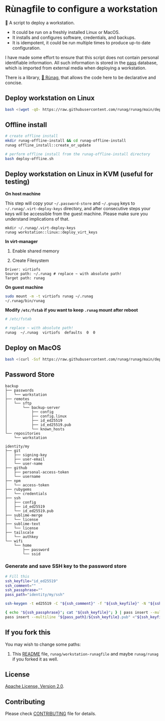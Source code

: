 <!--
Copyright 2012-2025 Runag project contributors

Licensed under the Apache License, Version 2.0 (the "License");
you may not use this file except in compliance with the License.
You may obtain a copy of the License at

    http://www.apache.org/licenses/LICENSE-2.0

Unless required by applicable law or agreed to in writing, software
distributed under the License is distributed on an "AS IS" BASIS,
WITHOUT WARRANTIES OR CONDITIONS OF ANY KIND, either express or implied.
See the License for the specific language governing permissions and
limitations under the License.
-->

# Rùnagfile to configure a workstation

🧡 A script to deploy a workstation.

* It could be run on a freshly installed Linux or MacOS.
* It installs and configures software, credentials, and backups.
* It is idempotent, it could be run multiple times to produce up-to date configuration.

I have made some effort to ensure that this script does not contain personal identifiable information. All such information is stored in the [pass](https://www.passwordstore.org/) database, which is imported from external media when deploying a workstation.

There is a library, [💜 Rùnag](https://github.com/runag/runag), that allows the code here to be declarative and concise.

## Deploy workstation on Linux

```sh
bash <(wget -qO- https://raw.githubusercontent.com/runag/runag/main/deploy.sh) add runag/workstation-runagfile run
```

## Offline install

```sh
# create offline install
mkdir runag-offline-install && cd runag-offline-install
runag offline_install::create_or_update

# perform offline install from the runag-offline-install directory
bash deploy-offline.sh
```

## Deploy workstation on Linux in KVM (useful for testing)

**On host machine**

This step will copy your `~/.password-store` and `~/.gnupg` keys to `~/.runag/.virt-deploy-keys` directory, and after consecutive steps your keys will be accessible from the guest machine. Please make sure you understand implications of that.

```
mkdir ~/.runag/.virt-deploy-keys
runag workstation::linux::deploy_virt_keys
```

**In virt-manager**

1. Enable shared memory

2. Create Filesystem

```
Driver: virtiofs
Source path: ~/.runag # replace ~ with absolute path!
Target path: runag
```

**On guest machine**

```sh
sudo mount -m -t virtiofs runag ~/.runag
~/.runag/bin/runag
```

**Modify `/etc/fstab` if you want to keep `.runag` mount after reboot**

```sh
# /etc/fstab

# replace ~ with absolute path!
runag  ~/.runag  virtiofs  defaults  0  0
```

## Deploy on MacOS 

```sh
bash <(curl -Ssf https://raw.githubusercontent.com/runag/runag/main/deploy.sh) add runag/workstation-runagfile
```

## Password Store

```
backup
├── passwords
│   └── workstation
├── remotes
│   └── sftp
│       └── backup-server
│           ├── config
│           ├── config.linux
│           ├── id_ed25519
│           ├── id_ed25519.pub
│           └── known_hosts
└── repositories
    └── workstation

identity/my
├── git
│   ├── signing-key
│   ├── user-email
│   └── user-name
├── github
│   ├── personal-access-token
│   └── username
├── npm
│   └── access-token
├── rubygems
│   └── credentials
├── ssh
│   ├── config
│   ├── id_ed25519
│   └── id_ed25519.pub
├── sublime-merge
│   └── license
├── sublime-text
│   └── license
├── tailscale
│   └── authkey
└── wifi
    └── home
        ├── password
        └── ssid
```

### Generate and save SSH key to the password store

```sh
# Fill this
ssh_keyfile="id_ed25519"
ssh_comment=""
ssh_passphrase=""
pass_path="identity/my/ssh"

ssh-keygen -t ed25519 -C "${ssh_comment}" -f "${ssh_keyfile}" -N "${ssh_passphrase}"

{ echo "${ssh_passphrase}"; cat "${ssh_keyfile}"; } | pass insert --multiline "${pass_path}/${ssh_keyfile}"
pass insert --multiline "${pass_path}/${ssh_keyfile}.pub" <"${ssh_keyfile}.pub"
```

## If you fork this

You may wish to change some paths:

1. This [README](README.md) file, `runag/workstation-runagfile` and maybe `runag/runag` if you forked it as well.

## License

[Apache License, Version 2.0](LICENSE).

## Contributing

Please check [CONTRIBUTING](CONTRIBUTING.md) file for details.
